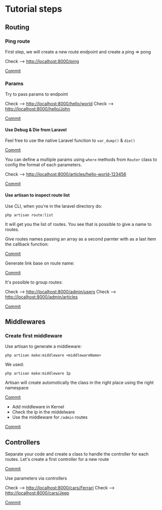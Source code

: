 # Tutorial steps

## Routing

### Ping route

First step, we will create a new route endpoint and create a ping => pong

Check --> [http://localhost:8000/ping](http://localhost:8000/ping)

[Commit](https://github.com/KevinTss/PHP--Laravel-5.0/commit/7528260d97cdc77766a3c53eabd990e20d2d16a7)

### Params

Try to pass params to endpoint

Check --> [http://localhost:8000/hello/world](http://localhost:8000/hello/world)
Check --> [http://localhost:8000/hello/John](http://localhost:8000/hello/John)

[Commit](https://github.com/KevinTss/PHP--Laravel-5.0/commit/5b18e6e885b9dee6e1e273998314a81b0729df57)

#### Use Debug & Die from Laravel

Feel free to use the native Laravel function to `var_dump()` & `die()`

[Commit](https://github.com/KevinTss/PHP--Laravel-5.0/commit/a4847b0eab8d5d158c8f1a1fe35dd591bd8bc08a)

You can define a multiple params using `where` methods from `Router` class to config the format of each parameters.

Check --> [http://localhost:8000/articles/hello-world-123456](http://localhost:8000/articles/hello-world-123456)

[Commit](https://github.com/KevinTss/PHP--Laravel-5.0/commit/91a0a597859aef98da146bf8566f18b8320e5a96)

#### Use artisan to inspect route list

Use CLI, when you're in the laravel directory do:

```
php artisan route:list
```

It will get you the list of routes. You see that is possible to give a name to routes.

Give routes names passing an array as a second parnter with as a last item the callback function:

[Commit](https://github.com/KevinTss/PHP--Laravel-5.0/commit/5abf409971f27ed4ba910234dffe8b8536c06d7b)

Generate link base on route name:

[Commit](https://github.com/KevinTss/PHP--Laravel-5.0/commit/e67933bfb7594a0706e479c40843ebf82635f289)

It's possible to group routes:

Check --> [http://localhost:8000/admin/users](http://localhost:8000/admin/users)
Check --> [http://localhost:8000/admin/articles](http://localhost:8000/admin/articles)

[Commit](https://github.com/KevinTss/PHP--Laravel-5.0/commit/ba67b1039405ad48061e4d98eff7378454d873a8)

## Middlewares

### Create first middleware

Use artisan to generate a middleware:
```
php artisan make:middleware <middlewareName>
```
We used:
```
php artisan make:middleware Ip
```
Artisan will create automotically the class in the right place using the right namespace

[Commit](https://github.com/KevinTss/PHP--Laravel-5.0/commit/3b4ebabb3261c3d93cf75d0c5fdbddc5d551b4ef)

- Add middleware in Kernel
- Check the ip in the middelware
- Use the middleware for `/admin` routes

[Commit](https://github.com/KevinTss/PHP--Laravel-5.0/commit/0d0cc62c94e0d9ab382e164c25248d50b973f4e4)

## Controllers

Separate your code and create a class to handle the controller for each routes. Let's create a first controller for a new route

[Commit](https://github.com/KevinTss/PHP--Laravel-5.0/commit/45b9494b728d04870621616006148c40b4c0ff8c)

Use parameters via controllers

Check --> [http://localhost:8000/cars/Ferrari](http://localhost:8000/cars/Ferrari)
Check --> [http://localhost:8000/cars/Jeep](http://localhost:8000/cars/Jeep)

[Commit](https://github.com/KevinTss/PHP--Laravel-5.0/commit/c069c1cc5c36df13dc1f102c4f79098835d1cd02)
